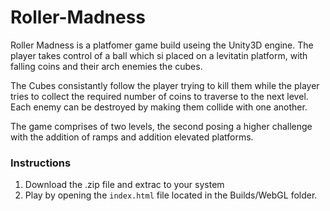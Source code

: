 # Roller-Madness

Roller Madness is a platfomer game build useing the Unity3D engine. The player takes control of a ball which si placed on a levitatin platform, with falling coins and their arch enemies the cubes.

The Cubes consistantly follow the player trying to kill them while the player tries to collect the required number of coins to traverse to the next level. Each enemy can be destroyed by making them collide with one another. 

The game comprises of two levels, the second posing a higher challenge with the addition of ramps and addition elevated platforms.

### Instructions
1. Download the .zip file and extrac to your system
2. Play by opening the `index.html` file located in the Builds/WebGL folder.

